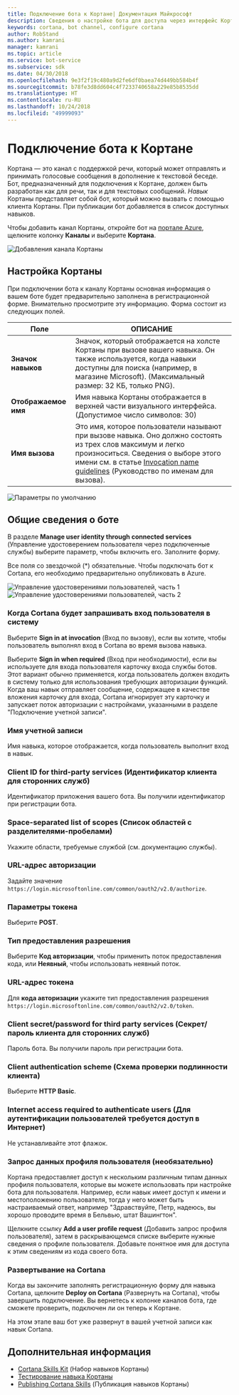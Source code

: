 ```yaml
---
title: Подключение бота к Кортане| Документация Майкрософт
description: Сведения о настройке бота для доступа через интерфейс Кортаны.
keywords: cortana, bot channel, configure cortana
author: RobStand
ms.author: kamrani
manager: kamrani
ms.topic: article
ms.service: bot-service
ms.subservice: sdk
ms.date: 04/30/2018
ms.openlocfilehash: 9e3f2f19c480a9d2fe6df0baea74d449bb584b4f
ms.sourcegitcommit: b78fe3d8dd604c4f7233740658a229e85b8535dd
ms.translationtype: HT
ms.contentlocale: ru-RU
ms.lasthandoff: 10/24/2018
ms.locfileid: "49999093"
---
```

# <a name="connect-a-bot-to-cortana"></a>Подключение бота к Кортане

Кортана — это канал с поддержкой речи, который может отправлять и принимать голосовые сообщения в дополнение к текстовой беседе. Бот, предназначенный для подключения к Кортане, должен быть разработан как для речи, так и для текстовых сообщений. *Навык* Кортаны представляет собой бот, который можно вызвать с помощью клиента Кортаны. При публикации бот добавляется в список доступных навыков.

Чтобы добавить канал Кортаны, откройте бот на [портале Azure](https://portal.azure.com/), щелкните колонку **Каналы** и выберите **Кортана**.

![Добавления канала Кортаны](~/media/channels/cortana-addchannel.png)

## <a name="configure-cortana"></a>Настройка Кортаны

При подключении бота к каналу Кортаны основная информация о вашем боте будет предварительно заполнена в регистрационной форме. Внимательно просмотрите эту информацию. Форма состоит из следующих полей.

| Поле | ОПИСАНИЕ |
|------|------|
| **Значок навыков** | Значок, который отображается на холсте Кортаны при вызове вашего навыка. Он также используется, когда навыки доступны для поиска (например, в магазине Microsoft). (Максимальный размер: 32 КБ, только PNG).|
| **Отображаемое имя** | Имя навыка Кортаны отображается в верхней части визуального интерфейса. (Допустимое число символов: 30) |
| **Имя вызова** | Это имя, которое пользователи называют при вызове навыка. Оно должно состоять из трех слов максимум и легко произноситься. Сведения о выборе этого имени см. в статье [Invocation name guidelines][invocation] (Руководство по именам для вызова).|

![Параметры по умолчанию](~/media/channels/cortana-defaultsettings.png)

## <a name="general-bot-information"></a>Общие сведения о боте

В разделе **Manage user identity through connected services** (Управление удостоверением пользователя через подключенные службы) выберите параметр, чтобы включить его. Заполните форму.

Все поля со звездочкой (*) обязательные. Чтобы подключать бот к Cortana, его необходимо предварительно опубликовать в Azure.

![Управление удостоверениями пользователей, часть 1](~/media/channels/cortana-manageidentity-1.png)
![Управление удостоверениями пользователей, часть 2](~/media/channels/cortana-manageidentity-2.png)

### <a name="when-should-cortana-prompt-for-a-user-to-sign-in"></a>Когда Cortana будет запрашивать вход пользователя в систему

Выберите **Sign in at invocation** (Вход по вызову), если вы хотите, чтобы пользователь выполнял вход в Cortana во время вызова навыка.

Выберите **Sign in when required** (Вход при необходимости), если вы используете для входа пользователя карточку входа службы ботов. Этот вариант обычно применяется, когда пользователь должен входить в систему только для использования требующих авторизации функций. Когда ваш навык отправляет сообщение, содержащее в качестве вложения карточку для входа, Cortana игнорирует эту карточку и запускает поток авторизации с настройками, указанными в разделе "Подключение учетной записи".

### <a name="account-name"></a>Имя учетной записи

Имя навыка, которое отображается, когда пользователь выполнит вход в навык.

### <a name="client-id-for-third-party-services"></a>Client ID for third-party services (Идентификатор клиента для сторонних служб)

Идентификатор приложения вашего бота. Вы получили идентификатор при регистрации бота.

### <a name="space-separated-list-of-scopes"></a>Space-separated list of scopes (Список областей с разделителями-пробелами)

Укажите области, требуемые службой (см. документацию службы).

### <a name="authorization-url"></a>URL-адрес авторизации

Задайте значение `https://login.microsoftonline.com/common/oauth2/v2.0/authorize`.

### <a name="token-options"></a>Параметры токена

Выберите **POST**.

### <a name="grant-type"></a>Тип предоставления разрешения

Выберите **Код авторизации**, чтобы применить поток предоставления кода, или **Неявный**, чтобы использовать неявный поток.

### <a name="token-url"></a>URL-адрес токена

Для **кода авторизации** укажите тип предоставления разрешения `https://login.microsoftonline.com/common/oauth2/v2.0/token`.

### <a name="client-secretpassword-for-third-party-services"></a>Client secret/password for third party services (Секрет/пароль клиента для сторонних служб)

Пароль бота. Вы получили пароль при регистрации бота.

### <a name="client-authentication-scheme"></a>Client authentication scheme (Схема проверки подлинности клиента)

Выберите **HTTP Basic**.

### <a name="internet-access-required-to-authenticate-users"></a>Internet access required to authenticate users (Для аутентификации пользователей требуется доступ в Интернет)

Не устанавливайте этот флажок.

### <a name="request-user-profile-data-optional"></a>Запрос данных профиля пользователя (необязательно)

Кортана предоставляет доступ к нескольким различным типам данных профиля пользователя, которые вы можете использовать при настройке бота для пользователя. Например, если навык имеет доступ к имени и местоположению пользователя, тогда у него может быть настраиваемый ответ, например "Здравствуйте, Петр, надеюсь, вы хорошо проводите время в Бельвью, штат Вашингтон".

Щелкните ссылку **Add a user profile request** (Добавить запрос профиля пользователя), затем в раскрывающемся списке выберите нужные сведения о профиле пользователя. Добавьте понятное имя для доступа к этим сведениям из кода своего бота.

### <a name="deploy-on-cortana"></a>Развертывание на Cortana

Когда вы закончите заполнять регистрационную форму для навыка Cortana, щелкните **Deploy on Cortana** (Развернуть на Cortana), чтобы завершить подключение. Вы вернетесь к колонке каналов бота, где сможете проверить, подключен ли он теперь к Кортане.

На этом этапе ваш бот уже развернут в вашей учетной записи как навык Cortana.

## <a name="next-steps"></a>Дополнительная информация

* [Cortana Skills Kit](https://aka.ms/CortanaSkillsDocs) (Набор навыков Кортаны)
* [Тестирование навыка Кортаны](bot-service-debug-cortana-skill.md)
* [Publishing Cortana Skills][publish] (Публикация навыков Кортаны)

[invocation]: https://docs.microsoft.com/en-us/cortana/skills/cortana-invocation-guidelines
[publish]: https://docs.microsoft.com/en-us/cortana/skills/publish-skill
[connected]: https://aka.ms/CortanaSkillsBotConnectedAccount
[CortanaEntity]: https://aka.ms/lgvcto
